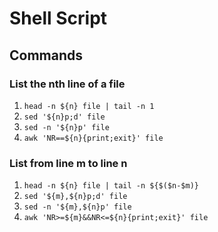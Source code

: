 # Shell Script

## Commands

### List the nth line of a file
1.  `head -n ${n} file | tail -n 1`
2.  `sed '${n}p;d' file`
3.  `sed -n '${n}p' file`
4.  `awk 'NR==${n}{print;exit}' file`

### List from line m to line n
1.  `head -n ${n} file | tail -n ${$($n-$m)}`
2.  `sed '${m},${n}p;d' file`
3.  `sed -n '${m},${n}p' file`
4.  `awk 'NR>=${m}&&NR<=${n}{print;exit}' file`